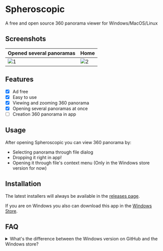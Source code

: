 # Spheroscopic 

A free and open source 360 panorama viewer for Windows/MacOS/Linux

## Screenshots

| Opened several panoramas | Home |
|---|---|
| ![1](https://i.imgur.com/nnhPi7i.png) | ![2](https://i.imgur.com/nugmdZa.png) |

## Features

- [x] Ad free
- [x] Easy to use
- [x] Viewing and zooming 360 panorama
- [x] Opening several panoramas at once 
- [ ] Creation 360 panorama in app

## Usage 
After opening Spheroscopic you can view 360 panorama by:
 - Selecting panorama through file dialog
 - Dropping it right in app!
 - Opening it through file's context menu (Only in the Windows store version for now)

## Installation

The latest installers will always be available in the [releases page](https://github.com/Spheroscopic/Spheroscopic/releases).

If you are on Windows you also can download this app in the [Windows Store](https://apps.microsoft.com/store/detail/9NLX10FX8CKQ).

## FAQ

<details>
 <summary>
  What's the difference between the Windows version on GitHub and the Windows store?
 </summary>
 <br>
 These two versions are almost identical. The differences are that the Windows Store version has buttons in the context menu (screenshots below) and it's easier to update through the store.
 <br><br>

 &nbsp;&nbsp;&nbsp;&nbsp;<img src="https://i.imgur.com/dp5YY3R.png" width=350 height=auto>
 &nbsp;&nbsp;&nbsp;&nbsp;<img src="https://i.imgur.com/TUYfMOO.png" width=350 height=auto>

</details>
